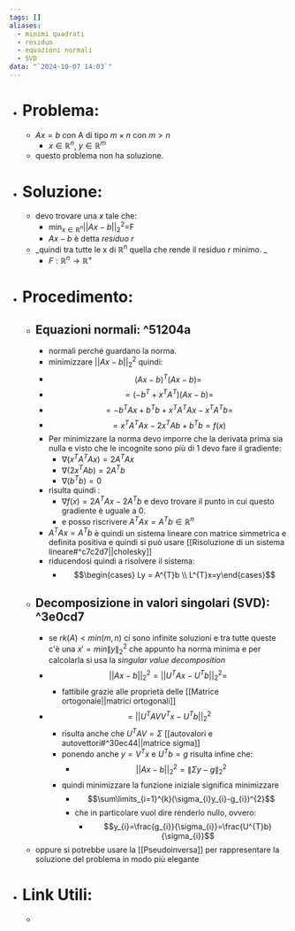 ```yaml
---
tags: []
aliases:
  - minimi quadrati
  - residuo
  - equazioni normali
  - SVD
data: "`2024-10-07 14:03`"
---
```

- # Problema:
	- $Ax=b$ con A di tipo $m \times n$ con $m>n$ 
		- $x\in \mathbb{R}^{n}$, $y\in \mathbb{R}^{m}$ 
	- questo problema non ha soluzione. 
- # Soluzione:
	- devo trovare una $x$ tale che:
		- $\min_{x\in \mathbb{R}^{n}}||Ax-b||^{2}_2$=F
		- $Ax-b$ è detta _residuo_ $r$  
	- _quindi tra tutte le x di $\mathbb{R}^{n}$ quella che rende il residuo $r$ minimo. _
		- $F:\mathbb{R}^{n} \to \mathbb{R^{+}}$ 
- # Procedimento:
	- ## Equazioni normali: ^51204a
		- normali perché guardano la norma.
		- minimizzare $||Ax-b||^{2}_2$ quindi:
		- $$(Ax-b)^{T}(Ax-b)=$$
		- $$=(-b^{T}+x^{T}A^{T})(Ax-b)=$$
		- $$=-b^{T}Ax+b^{T}b+x^{T}A^{T}Ax-x^{T}A^{T}b=$$
		- $$=x^{T}A^{T}Ax-2x^{T}Ab+b^{T}b= f(x)$$
		- Per minimizzare la norma devo imporre che la derivata prima sia nulla e visto che le incognite sono più di 1 devo fare il gradiente:
			- $\nabla (x^{T}A^{T}Ax)=2A^{T}Ax$
			- $\nabla(2x^{T}Ab)=2A^{T}b$
			- $\nabla(b^{T}b)=0$ 
		- risulta quindi : 
			- $\nabla f(x)=2A^{T}Ax-2A^{T}b$ e devo trovare il punto in cui questo gradiente è uguale a 0.
			- e posso riscrivere $A^{T}Ax = A^{T}b\in \mathbb{R}^{n}$ 
		- $A^{T}Ax = A^{T}b$ è quindi un sistema lineare con matrice simmetrica e definita positiva e quindi si può usare [[Risoluzione di un sistema lineare#^c7c2d7||cholesky]]
		- riducendosi quindi a risolvere il sistema:
			- $$\begin{cases} Ly = A^{T}b \\ L^{T}x=y\end{cases}$$
	- ## Decomposizione in valori singolari (SVD):  ^3e0cd7
		- se $rk(A)<min(m,n)$ ci sono infinite soluzioni e tra tutte queste c'è una $x'=min\| y\|_{2}^{2}$ che appunto ha norma minima e per calcolarla si usa la _singular value decomposition_  
		- $$||Ax-b||^{2}_{2}=||U^{T}Ax-U^{T}b||^{2}_2=$$ 
			- fattibile grazie alle proprietà delle [[Matrice ortogonale||matrici ortogonali]] 
		- $$=||U^{T}AVV^{T}x-U^{T}b||^{2}_2$$
			- risulta anche che $U^{T}AV=\Sigma$ [[autovalori e autovettori#^30ec44||matrice sigma]] 
			- ponendo anche $y=V^{T}x$ e $U^{T}b=g$ risulta infine che:
				- $$||Ax-b||^{2}_{2}=\|\Sigma y-g\|_{2}^{2}$$   
			- quindi minimizzare la funzione iniziale significa minimizzare
				- $$\sum\limits_{i=1}^{k}(\sigma_{i}y_{i}-g_{i})^{2}$$
				- che in particolare vuol dire renderlo nullo, ovvero:
					- $$y_{i}=\frac{g_{i}}{\sigma_{i}}=\frac{U^{T}b}{\sigma_{i}}$$
	- oppure si potrebbe usare la [[Pseudoinversa]] per rappresentare la soluzione del problema in modo più elegante 
- # Link Utili:
	- 